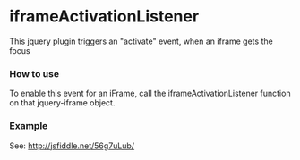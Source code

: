 # iframeActivationListener
This jquery plugin triggers an "activate" event, when an iframe gets the focus

### How to use
To enable this event for an iFrame, call the iframeActivationListener function on that jquery-iframe object.

### Example
See: http://jsfiddle.net/56g7uLub/
